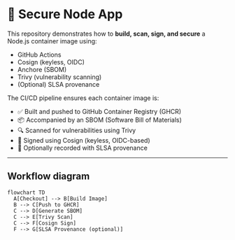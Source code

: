# 🚀 Secure Node App

This repository demonstrates how to **build, scan, sign, and secure** a Node.js container image using:

- GitHub Actions
- Cosign (keyless, OIDC)
- Anchore (SBOM)
- Trivy (vulnerability scanning)
- (Optional) SLSA provenance

The CI/CD pipeline ensures each container image is:
- ✅ Built and pushed to GitHub Container Registry (GHCR)  
- 📦 Accompanied by an SBOM (Software Bill of Materials)  
- 🔍 Scanned for vulnerabilities using Trivy  
- 🔏 Signed using Cosign (keyless, OIDC-based)  
- 📜 Optionally recorded with SLSA provenance

---

## Workflow diagram

```mermaid
flowchart TD
  A[Checkout] --> B[Build Image]
  B --> C[Push to GHCR]
  C --> D[Generate SBOM]
  C --> E[Trivy Scan]
  C --> F[Cosign Sign]
  F --> G[SLSA Provenance (optional)]
